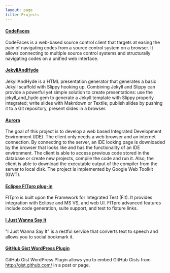 ```yaml
---
layout: page
title: Projects 
---
```


#### [CodeFaces][1]

CodeFaces is a web-based source control client that targets at easing the pain of navigating codes from a source control system on a browser. It allows connecting to multiple source control systems and structurally navigating codes on a unified web interface.

#### [JekyllAndHyde][6]

JekyllAndHyde is a HTML presentation generator that generates a basic Jekyll scaffold with Slippy hooking up. Combining Jekyll and Slippy can provide a powerful yet simple solution to create presentations: use the jekyll_and_hyde gem to generate a Jekyll template with Slippy properly integrated; write slides with Makrdown or Textile; publish slides by pushing it to a Git repository, present slides in a browser.

#### [Aurora][2]

The goal of this project is to develop a web based Integrated Development Environment (IDE). The client only needs a web browser and an internet connection. 
By connecting to the server, an IDE looking page is downloaded by the browser that looks like and has the functionality of an IDE environment. The client is able to access previous code stored in the database or create new projects, compile the code and run it. Also, the client is able to download the executable output of the compiler from the server to local disk. 
The project is implemented by Google Web Toolkit (GWT). 

#### [Eclipse FITpro plug-in][3]

FITpro is built upon the Framework for Integrated Test (Fit). It provides integration with Eclipse and MS VS, and web UI. FITpro advanced features include code generation, suite support, and test to fixture links.

#### [I Just Wanna Say It][4]

"I Just Wanna Say It" is a restful service that converts text to speech and allows you to social bookmark it.

#### [GitHub Gist WordPress Plugin][5]

GitHub Gist WordPress Plugin allows you to embed GitHub Gists from http://gist.github.com/ in a post or page.

[1]: http://codefaces.org
[2]: http://code.google.com/p/aurorasdk/
[3]: http://sourceforge.net/projects/fitpro/
[4]: http://ijws.it/
[5]: http://wordpress.org/extend/plugins/github-gist/
[6]: https://github.com/jingweno/jekyll_and_hyde
